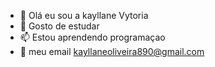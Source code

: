 - 👋 Olá eu sou a kayllane Vytoria
- 👀 Gosto de estudar
- 📫 Estou aprendendo programaçao
- 💞️ meu email kayllaneoliveira890@gmail.com


<!---
kayllaneVytoria/kayllaneVytoria is a ✨ special ✨ repository because its `README.md` (this file) appears on your GitHub profile.
You can click the Preview link to take a look at your changes.
--->
